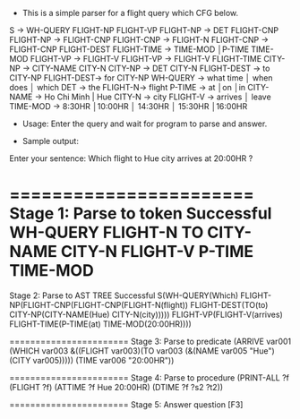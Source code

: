 - This is a simple parser for a flight query which CFG below.

S → WH-QUERY FLIGHT-NP FLIGHT-VP
FLIGHT-NP → DET FLIGHT-CNP
FLIGHT-NP → FLIGHT-CNP
FLIGHT-CNP → FLIGHT-N
FLIGHT-CNP → FLIGHT-CNP FLIGHT-DEST
FLIGHT-TIME → TIME-MOD │P-TIME TIME-MOD
FLIGHT-VP → FLIGHT-V
FLIGHT-VP → FLIGHT-V FLIGHT-TIME
CITY-NP → CITY-NAME CITY-N
CITY-NP → DET CITY-N
FLIGHT-DEST → to CITY-NP
FLIGHT-DEST→ for CITY-NP
WH-QUERY → what time │ when does │ which
DET → the
FLIGHT-N→ flight
P-TIME → at │on │in
CITY-NAME → Ho Chi Minh | Hue
CITY-N → city
FLIGHT-V → arrives │ leave
TIME-MOD → 8:30HR │10:00HR │ 14:30HR │ 15:30HR │16:00HR

- Usage:
Enter the query and wait for program to parse and answer.

- Sample output:

Enter your sentence:
Which flight to Hue city arrives at 20:00HR ?

=======================
Stage 1: Parse to token
Successful
WH-QUERY FLIGHT-N TO CITY-NAME CITY-N FLIGHT-V P-TIME TIME-MOD
=======================
Stage 2: Parse to AST TREE
Successful
S(WH-QUERY(Which) FLIGHT-NP(FLIGHT-CNP(FLIGHT-CNP(FLIGHT-N(flight)) FLIGHT-DEST(TO(to) CITY-NP(CITY-NAME(Hue) CITY-N(city))))) FLIGHT-VP(FLIGHT-V(arrives) FLIGHT-TIME(P-TIME(at) TIME-MOD(20:00HR))))

=======================
Stage 3: Parse to predicate
(ARRIVE var001 (WHICH var003 &((FLIGHT var003)(TO var003 (&(NAME var005 "Hue")(CITY var005))))) (TIME var006 "20:00HR"))

=======================
Stage 4: Parse to procedure
(PRINT-ALL ?f (FLIGHT ?f) (ATTIME ?f Hue 20:00HR) (DTIME ?f ?s2 ?t2))

=======================
Stage 5: Answer question
[F3]
